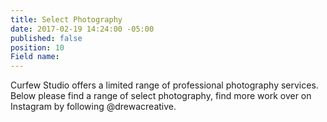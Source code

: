 ```yaml
---
title: Select Photography
date: 2017-02-19 14:24:00 -05:00
published: false
position: 10
Field name: 
---
```


Curfew Studio offers a limited range of professional photography services. Below please find a range of select photography, find more work over on Instagram by following @drewacreative.